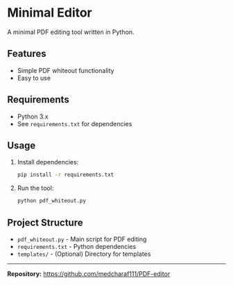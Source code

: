 # Minimal Editor

A minimal PDF editing tool written in Python.

## Features
- Simple PDF whiteout functionality
- Easy to use

## Requirements
- Python 3.x
- See `requirements.txt` for dependencies

## Usage
1. Install dependencies:
   ```bash
   pip install -r requirements.txt
   ```
2. Run the tool:
   ```bash
   python pdf_whiteout.py
   ```

## Project Structure
- `pdf_whiteout.py` - Main script for PDF editing
- `requirements.txt` - Python dependencies
- `templates/` - (Optional) Directory for templates

---

**Repository:** https://github.com/medcharaf111/PDF-editor
